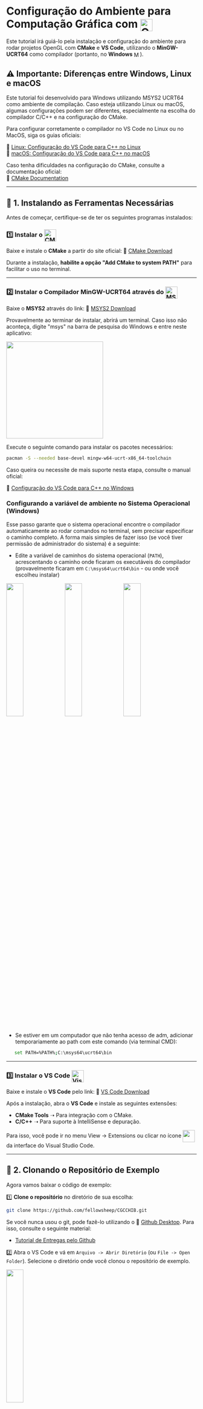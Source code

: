 # Configuração do Ambiente para Computação Gráfica com <img src="https://github.com/user-attachments/assets/db96047c-5e1a-4656-a3af-ee3432f9f35a" alt="OpenGL Logo" height="32" style="vertical-align: middle;" />

Este tutorial irá guiá-lo pela instalação e configuração do ambiente para rodar projetos OpenGL com **CMake** e **VS Code**, utilizando o **MinGW-UCRT64** como compilador (portanto, no **Windows** <img src="https://github.com/user-attachments/assets/ad835449-5f61-4907-a116-b9ced2c8e30d" alt="MS Windows Logo" height="16" style="vertical-align: middle;" />).

## ⚠️ Importante: Diferenças entre Windows, Linux e macOS

Este tutorial foi desenvolvido para Windows utilizando MSYS2 UCRT64 como ambiente de compilação. Caso esteja utilizando Linux ou macOS, algumas configurações podem ser diferentes, especialmente na escolha do compilador C/C++ e na configuração do CMake.

Para configurar corretamente o compilador no VS Code no Linux ou no MacOS, siga os guias oficiais:

🔗 [Linux: Configuração do VS Code para C++ no Linux](https://code.visualstudio.com/docs/cpp/config-linux)  
🔗 [macOS: Configuração do VS Code para C++ no macOS](https://code.visualstudio.com/docs/cpp/config-clang-mac)

Caso tenha dificuldades na configuração do CMake, consulte a documentação oficial:  
🔗 [CMake Documentation](https://cmake.org/documentation/)

---

## 📌 1. Instalando as Ferramentas Necessárias

Antes de começar, certifique-se de ter os seguintes programas instalados:

### 1️⃣ Instalar o <img src="https://github.com/user-attachments/assets/5e9c8078-53b0-4497-bbf2-1f379293aa60" alt="CMake Logo" height="32" style="vertical-align: middle;" />

Baixe e instale o **CMake** a partir do site oficial:
🔗 [CMake Download](https://cmake.org/download/)

Durante a instalação, **habilite a opção "Add CMake to system PATH"** para facilitar o uso no terminal.

---

### 2️⃣ Instalar o Compilador MinGW-UCRT64 através do <img src="https://github.com/user-attachments/assets/a473c44b-1fe1-4399-911a-d921225f53a6" alt="MSYS2 Logo" width="32" style="vertical-align: middle;" />

Baixe o **MSYS2** através do link:
🔗 [MSYS2 Download](https://www.msys2.org/)

Provavelmente ao terminar de instalar, abrirá um terminal. Caso isso não aconteça, digite "msys" na barra de pesquisa do Windows e entre neste aplicativo:

 <img src="https://github.com/user-attachments/assets/8d5603b3-6338-4235-9775-6aeaa900da7d" alt="" width="256" align="middle"/>

Execute o seguinte comando para instalar os pacotes necessários:

```sh
pacman -S --needed base-devel mingw-w64-ucrt-x86_64-toolchain
```

Caso queira ou necessite de mais suporte nesta etapa, consulte o manual oficial:

🔗 [Configuração do VS Code para C++ no Windows](https://code.visualstudio.com/docs/cpp/config-mingw)

### Configurando a variável de ambiente no Sistema Operacional (Windows)

Esse passo garante que o sistema operacional encontre o compilador automaticamente ao rodar comandos no terminal, sem precisar especificar o caminho completo. A forma mais simples de fazer isso (se você tiver permissão de administrador do sistema) é a seguinte:

- Edite a variável de caminhos do sistema operacional (`PATH`), acrescentando o caminho onde ficaram os executáveis do compilador (provavelmente ficaram em `C:\msys64\ucrt64\bin` - ou onde você escolheu instalar)

<img src="https://github.com/user-attachments/assets/645846a5-38e2-4a26-a307-a961afb80116" alt="" style="width:30%; height:auto;" align="middle"/>
<img src="https://github.com/user-attachments/assets/89bc66d1-c269-45ac-9f5f-e528325a9e95" alt="" style="width:30%; height:auto;" align="middle"/>
<img src="https://github.com/user-attachments/assets/25c305fa-239c-4119-afd3-20d8dbf318e6" alt="" style="width:30%; height:auto;" align="middle"/>

- Se estiver em um computador que não tenha acesso de adm, adicionar temporariamente ao path com este comando (via terminal CMD):

```sh
   set PATH=%PATH%;C:\msys64\ucrt64\bin
```

---

### 3️⃣ Instalar o VS Code <img src="https://github.com/user-attachments/assets/0b0e314b-8910-4311-b862-8f4c2e012d33" alt="Visual Studio Code Logo" width="32" style="vertical-align: middle;" />

Baixe e instale o **VS Code** pelo link:
🔗 [VS Code Download](https://code.visualstudio.com/)

Após a instalação, abra o **VS Code** e instale as seguintes extensões:

- **CMake Tools** ➝ Para integração com o CMake.
- **C/C++** ➝ Para suporte à IntelliSense e depuração.

Para isso, você pode ir no menu View -> Extensions ou clicar no ícone <img src="https://github.com/user-attachments/assets/ce6873db-1dbb-4a74-887f-4ea90f90dfc4" alt="" width="32" style="vertical-align: middle;" /> da interface do Visual Studio Code.

---

## 📌 2. Clonando o Repositório de Exemplo

Agora vamos baixar o código de exemplo:

1️⃣ **Clone o repositório** no diretório de sua escolha:

```sh
git clone https://github.com/fellowsheep/CGCCHIB.git
```

Se você nunca usou o git, pode fazê-lo utilizando o 🔗 [Github Desktop](https://desktop.github.com/download/). Para isso, consulte o seguinte material:

- [Tutorial de Entregas pelo Github](TutorialEntregasGithub.pdf)

2️⃣ Abra o VS Code e vá em `Arquivo -> Abrir Diretório` (ou `File -> Open Folder`). Selecione o diretório onde você clonou o repositório de exemplo.

<img src="https://github.com/user-attachments/assets/501ad8f1-30cc-44b0-bec0-8ef650a79998" alt="" style="width:30%; height:auto;" align="middle"/>

⚠️ É muito importante entrar no diretório do projeto pelo comando `Open Folder`. Caso contrário, o VS Code não reconhece o diretório `${workspaceFolder}`, o que poderá causar problemas no passo de compilação.

---

## 📌 3. Configurando o CMake no VS Code

1️⃣ No VS Code, pressione `Ctrl + Shift + P` e procure por `CMake: Scan for kit`

<img src="https://github.com/user-attachments/assets/93417f3a-6fc3-448c-bb73-1cc3a33ab199" alt="" style="width:40%; height:auto;" align="middle"/>

2️⃣ Logo após, pressione novamente `Ctrl + Shift + P` e procure por `CMake: Select a Kit`.

3️⃣ **Selecione o compilador correto**:

- Escolha `GCC for MSYS2 UCRT64` (ou similar, conforme sua instalação)

  <img src="https://github.com/user-attachments/assets/618655d3-253a-4d99-a6c0-e241c45a5c0c" alt="" style="width:40%; height:auto;" align="middle"/>

4️⃣ Este passo costuma acontecer automaticamente. Mas caso não ocorra nada após selecionar o kit, pressione `Ctrl + Shift + P` e execute `CMake: Configure`

- Isso fará o **CMake detectar o compilador correto e preparar o projeto**. Espera-se que, após esta etapa, tenha-se uma saída similar a esta no terminal do VS Studio Code:

   <img src="https://github.com/user-attachments/assets/ca3bc7f1-5115-48d2-9f39-6a236e18f9b3" alt="" style="width:50%; height:auto;" align="middle"/>

## 📌 4. Compilando e Executando o Projeto

Da mesma forma que o **CMake: Configure** pode executar automaticamente, a compilação pode ocorrer em sequência também de forma automática.
Caso não ocorra ou você pretenda compilar novamente:

1️⃣ Pressione `Ctrl + Shift + P` e execute `CMake: Build`

- Ou rode manualmente no terminal:

```sh
cd build
cmake --build .
```

2️⃣ **Execute o programa**:

```sh
./Hello3D.exe
```

Se tudo estiver correto, o projeto será compilado e executado com sucesso! 🚀

---

## 📌 5. Próximos Passos

Agora que seu ambiente está configurado, você pode:

✅ Copiar o conteúdo do repositório clonado para o **seu repositório**. Caso precise de ajuda para criar e organizar seu próprio repositório de exercícios, consulte os seguintes materiais:

- [Tutorial de Entregas pelo Github](TutorialEntregasGithub.pdf)
- [Organizando seu repositório no Github](OrganizandoRepositorioGithub.pdf)

✅ Adicionar os exercícios dentro da pasta `src/`

```
📁 src/
│── Hello3D.cpp
│── Transformacoes.cpp
│── Iluminacao.cpp
```

✅ Para cada exercício novo, atualizar o arquivo `CMakelists.txt`

```cmake
set(EXERCISES
    Hello3D
    Transformacoes
    Iluminacao
)
```

✅ Atualmente, o `CMakelists.txt` já está configurado para compilar e gerar o excutável de cada código acrescentado no set EXERCISES. Se necessário, adicionar novas dependências

```cmake
foreach(EXERCISE ${EXERCISES})
    add_executable(${EXERCISE} src/${EXERCISE}.cpp Common/glad.c)
    target_link_libraries(${EXERCISE} glfw opengl32)
endforeach()
```

✅ Isso faz com que cada exercício gere seu próprio executável dentro da pasta build/.

✅ Portanto, se adicionar mais arquivos .cpp, basta incluir o nome na lista EXERCISES e rodar o CMake novamente.
